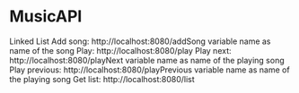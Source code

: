 # MusicAPI
 Linked List
Add song:
	http://localhost:8080/addSong
	variable name as name of the song
Play:
	http://localhost:8080/play 
Play next:
	http://localhost:8080/playNext
	variable name as name of the playing song
Play previous:
	http://localhost:8080/playPrevious
	variable name as name of the playing song
Get list:
	http://localhost:8080/list


	
